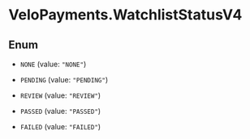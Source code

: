 # VeloPayments.WatchlistStatusV4

## Enum


* `NONE` (value: `"NONE"`)

* `PENDING` (value: `"PENDING"`)

* `REVIEW` (value: `"REVIEW"`)

* `PASSED` (value: `"PASSED"`)

* `FAILED` (value: `"FAILED"`)


